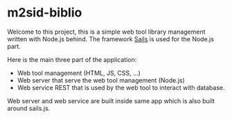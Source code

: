 # m2sid-biblio

Welcome to this project, this is a simple web tool library management written with Node.js behind.
The framework [Sails](http://sailsjs.org) is used for the Node.js part.

Here is the main three part of the application:
- Web tool management (HTML, JS, CSS, ...)
- Web server that serve the web tool management (Node.js)
- Web service REST that is used by the web tool to interact with database.

Web server and web service are built inside same app which is also built around sails.js.